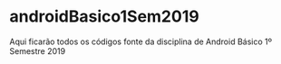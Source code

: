 # androidBasico1Sem2019
Aqui ficarão todos os códigos fonte da disciplina de Android Básico 1º Semestre 2019
